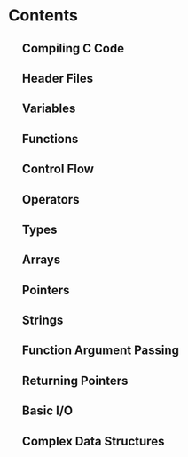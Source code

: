 # Contents


## &nbsp;&nbsp;&nbsp;&nbsp; Compiling C Code
## &nbsp;&nbsp;&nbsp;&nbsp; Header Files
## &nbsp;&nbsp;&nbsp;&nbsp; Variables
## &nbsp;&nbsp;&nbsp;&nbsp; Functions
## &nbsp;&nbsp;&nbsp;&nbsp; Control Flow
## &nbsp;&nbsp;&nbsp;&nbsp; Operators
## &nbsp;&nbsp;&nbsp;&nbsp; Types
## &nbsp;&nbsp;&nbsp;&nbsp; Arrays
## &nbsp;&nbsp;&nbsp;&nbsp; Pointers
## &nbsp;&nbsp;&nbsp;&nbsp; Strings
## &nbsp;&nbsp;&nbsp;&nbsp; Function Argument Passing
## &nbsp;&nbsp;&nbsp;&nbsp; Returning Pointers
## &nbsp;&nbsp;&nbsp;&nbsp; Basic I/O
## &nbsp;&nbsp;&nbsp;&nbsp; Complex Data Structures
